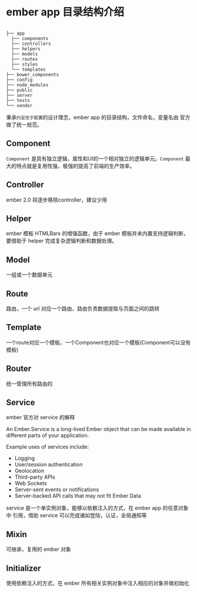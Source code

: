 # ember app 目录结构介绍

```

├── app
  ├── components
  ├── controllers
  ├── helpers
  ├── models
  ├── routes
  ├── styles
  └── templates
├── bower_components
├── config
├── node_modules
├── public
├── server
├── tests
└── vendor

```

秉承`约定优于配置`的设计理念，ember app 的目录结构，文件命名，变量名由
官方做了统一规范。

## Component

`Component` 是具有独立逻辑，属性和UI的一个相对独立的逻辑单元。`Component`
最大的特点就是复用性强，极强的提高了前端的生产效率。

## Controller

ember 2.0 将逐步移除controller，建议少用

## Helper

ember 模板 HTMLBars 的增强函数，由于 ember 模板并未内置支持逻辑判断，要借助于
helper 完成复杂逻辑判断和数据处理。

## Model

一组或一个数据单元

## Route

路由，一个 url 对应一个路由，路由负责数据提取与页面之间的跳转

## Template

一个route对应一个模板，一个Component也对应一个模板(Component可以没有模板)


## Router

统一管理所有路由的


## Service

ember 官方对 service 的解释

An Ember.Service is a long-lived Ember object that can be made available in different parts of your application.

Example uses of services include:

- Logging
- User/session authentication
- Geolocation
- Third-party APIs
- Web Sockets
- Server-sent events or notifications
- Server-backed API calls that may not fit Ember Data


service 是一个单实例对象，能够以依赖注入的方式，在 ember app 的任意对象中
引用，借助 service 可以完成诸如登陆，认证，全局通知等


## Mixin

可继承，复用的 ember 对象

## Initializer

使用依赖注入的方式，在 ember 所有相关实例对象中注入相应的对象并做初始化
